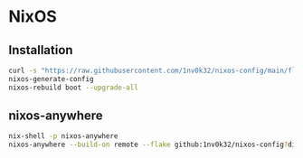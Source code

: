 # NixOS

## Installation

```sh
curl -s "https://raw.githubusercontent.com/1nv0k32/nixos-config/main/flakes/flake.nix?v=$(date +%s)" -o /etc/nixos/flake.nix
nixos-generate-config
nixos-rebuild boot --upgrade-all
```

## nixos-anywhere

```sh
nix-shell -p nixos-anywhere
nixos-anywhere --build-on remote --flake github:1nv0k32/nixos-config?dir=flakes#TARGET root@HOST
```
